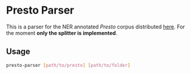 # Presto Parser

This is a parser for the NER annotated _Presto_ corpus distributed [here](https://github.com/e-ditiones/LEM17). For the moment **only the splitter is implemented**.

## Usage

```bash
presto-parser [path/to/presto] [path/to/folder]
```
